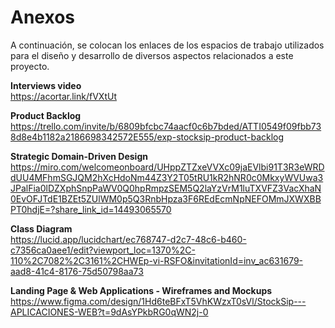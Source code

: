 # Anexos #

A continuación, se colocan los enlaces de los espacios de trabajo utilizados para el diseño y desarrollo de diversos aspectos relacionados a este proyecto.

**Interviews video** <br>
https://acortar.link/fVXtUt

**Product Backlog** <br>
https://trello.com/invite/b/6809bfcbc74aacf0c6b7bded/ATTI0549f09fbb738d8e4b1182a2186698342572E555/exp-stocksip-product-backlog

**Strategic Domain-Driven Design** <br>
https://miro.com/welcomeonboard/UHppZTZxeVVXc09jaEVlbi91T3R3eWRDdUU4MFhmSGJQM2hXcHdoNm44Z3Y2T05tRU1kR2hNR0c0MkxyWVUwa3JPalFia0lDZXphSnpPaWV0Q0hpRmpzSEM5Q2laYzVrM1luTXVFZ3VacXhaN0EvOFJTdE1BZEt5ZUlWM0p5Q3RnbHpza3F6REdEcmNpNEFOMmJXWXBBPT0hdjE=?share_link_id=14493065570

**Class Diagram** <br>
https://lucid.app/lucidchart/ec768747-d2c7-48c6-b460-c7356ca0aee1/edit?viewport_loc=1370%2C-110%2C7082%2C3161%2CHWEp-vi-RSFO&invitationId=inv_ac631679-aad8-41c4-8176-75d50798aa73

**Landing Page & Web Applications - Wireframes and Mockups** <br>
https://www.figma.com/design/1Hd6teBFxT5VhKWzxT0sVl/StockSip---APLICACIONES-WEB?t=9dAsYPkbRG0qWN2j-0
